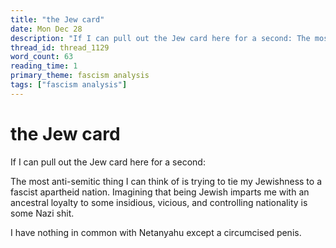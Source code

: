 ```yaml
---
title: "the Jew card"
date: Mon Dec 28
description: "If I can pull out the Jew card here for a second: The most anti-semitic thing I can think of is trying to tie my Jewishness to a fascist apartheid nation."
thread_id: thread_1129
word_count: 63
reading_time: 1
primary_theme: fascism analysis
tags: ["fascism analysis"]
---
```


# the Jew card

If I can pull out the Jew card here for a second:

The most anti-semitic thing I can think of is trying to tie my Jewishness to a fascist apartheid nation. Imagining that being Jewish imparts me with an ancestral loyalty to some insidious, vicious, and controlling nationality is some Nazi shit.

I have nothing in common with Netanyahu except a circumcised penis.